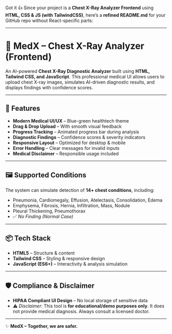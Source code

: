 Got it 👍
Since your project is a **Chest X-Ray Analyzer Frontend** using **HTML, CSS & JS (with TailwindCSS)**, here’s a **refined README.md** for your GitHub repo without React-specific parts:

---

# 💙 MedX – Chest X-Ray Analyzer (Frontend)

An AI-powered **Chest X-Ray Diagnostic Analyzer** built using **HTML, Tailwind CSS, and JavaScript**.
This professional medical UI allows users to upload chest X-ray images, simulates AI-driven diagnostic results, and displays findings with confidence scores.

---

## 🚀 Features

* **Modern Medical UI/UX** – Blue-green healthtech theme
* **Drag & Drop Upload** – With smooth visual feedback
* **Progress Tracking** – Animated progress bar during analysis
* **Diagnostic Findings** – Confidence scores & severity indicators
* **Responsive Layout** – Optimized for desktop & mobile
* **Error Handling** – Clear messages for invalid inputs
* **Medical Disclaimer** – Responsible usage included

---

## 🖼️ Supported Conditions

The system can simulate detection of **14+ chest conditions**, including:

* Pneumonia, Cardiomegaly, Effusion, Atelectasis, Consolidation, Edema
* Emphysema, Fibrosis, Hernia, Infiltration, Mass, Nodule
* Pleural Thickening, Pneumothorax
* ✅ *No Finding (Normal Case)*

---

## 📦 Tech Stack

* **HTML5** – Structure & content
* **Tailwind CSS** – Styling & responsive design
* **JavaScript (ES6+)** – Interactivity & analysis simulation

---

## 🛡️ Compliance & Disclaimer

* **HIPAA Compliant UI Design** – No local storage of sensitive data
* ⚠️ *Disclaimer:* This tool is **for educational/demo purposes only**.
  It does not provide medical diagnosis. Always consult a licensed doctor.

---

✨ **MedX – Together, we are safer.**

